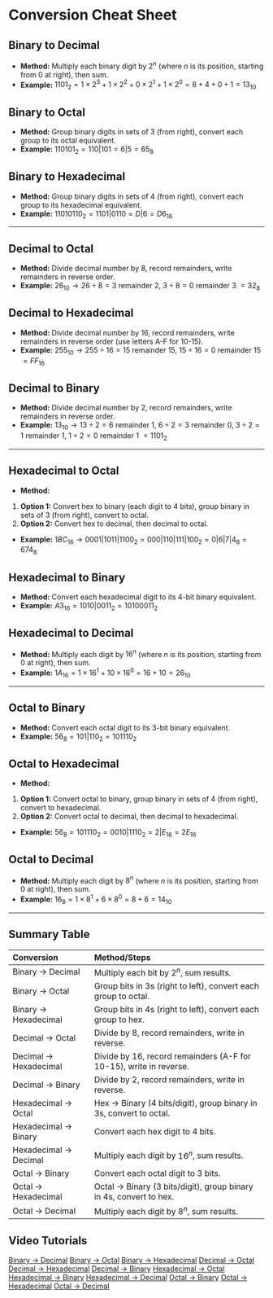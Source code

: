 # Conversion Cheat Sheet

## Binary to Decimal

- **Method:** Multiply each binary digit by $2^n$ (where $n$ is its position, starting from 0 at right), then sum.
- **Example:**
$1101_2 = 1 \times 2^3 + 1 \times 2^2 + 0 \times 2^1 + 1 \times 2^0 = 8 + 4 + 0 + 1 = 13_{10}$

## Binary to Octal

- **Method:** Group binary digits in sets of 3 (from right), convert each group to its octal equivalent.
- **Example:**
$110101_2 = 110|101 = 6|5 = 65_8$

## Binary to Hexadecimal

- **Method:** Group binary digits in sets of 4 (from right), convert each group to its hexadecimal equivalent.
- **Example:**
$11010110_2 = 1101|0110 = D|6 = D6_{16}$

---

## Decimal to Octal

- **Method:** Divide decimal number by 8, record remainders, write remainders in reverse order.
- **Example:**
$26_{10} \rightarrow 26 \div 8 = 3$ remainder $2$, $3 \div 8 = 0$ remainder $3$
$= 32_8$

## Decimal to Hexadecimal

- **Method:** Divide decimal number by 16, record remainders, write remainders in reverse order (use letters A-F for 10-15).
- **Example:**
$255_{10} \rightarrow 255 \div 16 = 15$ remainder $15$, $15 \div 16 = 0$ remainder $15$
$= FF_{16}$

## Decimal to Binary

- **Method:** Divide decimal number by 2, record remainders, write remainders in reverse order.
- **Example:**
$13_{10} \rightarrow 13 \div 2 = 6$ remainder $1$, $6 \div 2 = 3$ remainder $0$, $3 \div 2 = 1$ remainder $1$, $1 \div 2 = 0$ remainder $1$
$= 1101_2$

---

## Hexadecimal to Octal

- **Method:**

1. **Option 1:** Convert hex to binary (each digit to 4 bits), group binary in sets of 3 (from right), convert to octal.
2. **Option 2:** Convert hex to decimal, then decimal to octal.

- **Example:**
$1BC_{16} \rightarrow 0001|1011|1100_2 = 000|110|111|100_2 = 0|6|7|4_8 = 674_8$

## Hexadecimal to Binary

- **Method:** Convert each hexadecimal digit to its 4-bit binary equivalent.
- **Example:**
$A3_{16} = 1010|0011_2 = 10100011_2$

## Hexadecimal to Decimal

- **Method:** Multiply each digit by $16^n$ (where $n$ is its position, starting from 0 at right), then sum.
- **Example:**
$1A_{16} = 1 \times 16^1 + 10 \times 16^0 = 16 + 10 = 26_{10}$

---

## Octal to Binary

- **Method:** Convert each octal digit to its 3-bit binary equivalent.
- **Example:**
$56_8 = 101|110_2 = 101110_2$

## Octal to Hexadecimal

- **Method:**

1. **Option 1:** Convert octal to binary, group binary in sets of 4 (from right), convert to hexadecimal.
2. **Option 2:** Convert octal to decimal, then decimal to hexadecimal.

- **Example:**
$56_8 = 101110_2 = 0010|1110_2 = 2|E_{16} = 2E_{16}$

## Octal to Decimal

- **Method:** Multiply each digit by $8^n$ (where $n$ is its position, starting from 0 at right), then sum.
- **Example:**
$16_8 = 1 \times 8^1 + 6 \times 8^0 = 8 + 6 = 14_{10}$

---

## Summary Table

| Conversion | Method/Steps |
| :-- | :-- |
| Binary → Decimal | Multiply each bit by $2^n$, sum results. |
| Binary → Octal | Group bits in 3s (right to left), convert each group to octal. |
| Binary → Hexadecimal | Group bits in 4s (right to left), convert each group to hex. |
| Decimal → Octal | Divide by 8, record remainders, write in reverse. |
| Decimal → Hexadecimal | Divide by 16, record remainders (A-F for 10-15), write in reverse. |
| Decimal → Binary | Divide by 2, record remainders, write in reverse. |
| Hexadecimal → Octal | Hex → Binary (4 bits/digit), group binary in 3s, convert to octal. |
| Hexadecimal → Binary | Convert each hex digit to 4 bits. |
| Hexadecimal → Decimal | Multiply each digit by $16^n$, sum results. |
| Octal → Binary | Convert each octal digit to 3 bits. |
| Octal → Hexadecimal | Octal → Binary (3 bits/digit), group binary in 4s, convert to hex. |
| Octal → Decimal | Multiply each digit by $8^n$, sum results. |

## Video Tutorials

[Binary → Decimal](https://youtu.be/6Tt-RA6KD30?si=Awqnu7tpnThzcUZL)
[Binary → Octal](https://youtu.be/urasJ3jx08I?si=QzAfDgDAZ8j8Fnoh)
[Binary → Hexadecimal](https://youtu.be/hGsJQ6KtBfI?si=pf0wPPFqdduuwqj4)
[Decimal → Octal](https://youtu.be/1J89-aWI-5Y?si=mTfi5y66JjZYkqxG)
[Decimal → Hexadecimal](https://youtu.be/uVpQ9pPskNI?si=zfd879T2Wtbwfzz0)
[Decimal → Binary](https://youtu.be/VRNc6uyHhys?si=_44Jd9WTrp_UKuFh)
[Hexadecimal → Octal](https://youtu.be/s9kwJ03uzmE?si=-9LoE3ITDMjTjfk7)
[Hexadecimal → Binary](https://youtu.be/WI6Uvci2p7E?si=RNc7Q5-F03oWxQYA)
[Hexadecimal → Decimal](https://youtu.be/1tHgs0mrZ5I?si=MVDtCVSnH17Y92u4)
[Octal → Binary](https://youtu.be/urasJ3jx08I?si=QzAfDgDAZ8j8Fnoh)
[Octal → Hexadecimal](https://youtu.be/s9kwJ03uzmE?si=-9LoE3ITDMjTjfk7)
[Octal → Decimal](https://youtu.be/6WGTf0fg4zA?si=MNf1tQWyBgVILK9G)
